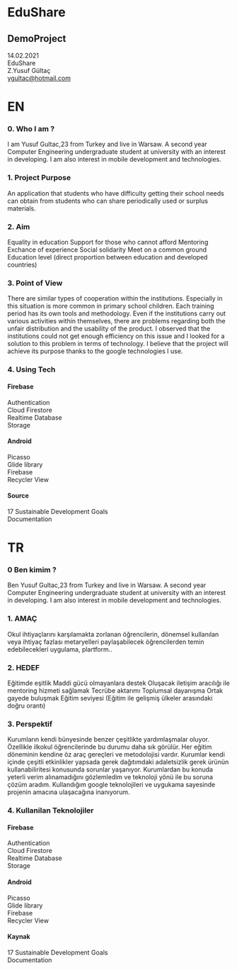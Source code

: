 #  EduShare
## DemoProject


14.02.2021 <br/>
EduShare   <br/>
Z.Yusuf Gültaç  <br/>
ygultac@hotmail.com  <br/>

# EN

### 0. Who I am ?

I am Yusuf Gultac,23 from Turkey and live in Warsaw. A second year Computer Engineering undergraduate student at university with an interest in developing. 
I am also interest in mobile development and technologies.

### 1. Project Purpose

An application that students who have difficulty getting their school needs can obtain from students who can share periodically used or surplus materials.

### 2. Aim
Equality in education
Support for those who cannot afford 
Mentoring 
Exchance of experience
Social solidarity
Meet on a common ground
Education level (direct proportion between education and developed countries)

### 3. Point of View

There are similar types of cooperation within the institutions. 
Especially in this situation is more common in primary school children. 
Each training period has its own tools and methodology. 
Even if the institutions carry out various activities within themselves, there are problems regarding both the unfair distribution and the usability of the product.
I observed that the institutions could not get enough efficiency on this issue and I looked for a solution to this problem in terms of technology. 
I believe that the project will achieve its purpose thanks to the google technologies I use.

### 4. Using Tech
#### Firebase 
Authentication <br/>
Cloud Firestore <br/>
Realtime Database <br/>
Storage <br/>

#### Android
Picasso <br/>
Glide library <br/>
Firebase <br/>
Recycler View <br/>

#### Source
17 Sustainable Development Goals <br/>
Documentation <br/>

# TR

### 0 Ben kimim ?

Ben Yusuf Gultac,23 from Turkey and live in Warsaw. A second year Computer Engineering undergraduate student at university with an interest in developing. 
I am also interest in mobile development and technologies.

### 1. AMAÇ

Okul ihtiyaçlarını karşılamakta zorlanan öğrencilerin, dönemsel kullanılan veya ihtiyaç fazlası metaryelleri paylaşabilecek öğrencilerden temin edebilecekleri uygulama, plartform..

### 2. HEDEF
Eğitimde eşitlik
Maddi gücü olmayanlara destek
Oluşacak iletişim aracılığı ile mentoring hizmeti sağlamak
Tecrübe aktarımı
Toplumsal dayanışma
Ortak gayede buluşmak
Eğitim seviyesi (Eğitim ile gelişmiş ülkeler arasındaki doğru orantı) 

### 3. Perspektif	

Kurumların kendi bünyesinde benzer çeşitlikte yardımlaşmalar oluyor. 
Özellikle ilkokul öğrencilerinde bu durumu daha sık görülür. 
Her eğitim döneminin kendine öz araç gereçleri ve metodolojisi vardır. 
Kurumlar kendi içinde çeşitli etkinlikler yapsada gerek dağıtımdaki adaletsizlik gerek ürünün kullanabiliritesi konusunda sorunlar yaşanıyor.
Kurumlardan bu konuda yeterli verim alınamadığını gözlemledim ve teknoloji yönü ile bu soruna çözüm aradım. 
Kullandığım google teknolojileri ve uygukama sayesinde projenin amacına ulaşacağına inanıyorum.

### 4. Kullanilan Teknolojiler
#### Firebase 
Authentication <br/>
Cloud Firestore <br/>
Realtime Database <br/>
Storage <br/>

#### Android
Picasso <br/>
Glide library <br/>
Firebase <br/>
Recycler View <br/>

#### Kaynak
17 Sustainable Development Goals <br/>
Documentation <br/>



